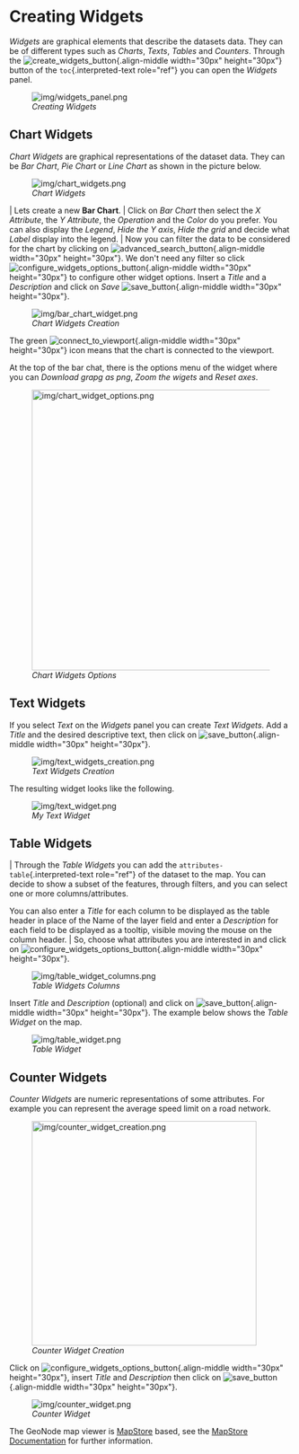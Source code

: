 # Creating Widgets

*Widgets* are graphical elements that describe the datasets data. They can be of different types such as *Charts*, *Texts*, *Tables* and *Counters*.
Through the ![create_widgets_button](img/create_widgets_button.png){.align-middle width="30px" height="30px"} button of the `toc`{.interpreted-text role="ref"} you can open the *Widgets* panel.

<figure>
<img src="img/widgets_panel.png" class="align-center" alt="img/widgets_panel.png" />
<figcaption><em>Creating Widgets</em></figcaption>
</figure>

## Chart Widgets

*Chart Widgets* are graphical representations of the dataset data. They can be *Bar Chart*, *Pie Chart* or *Line Chart* as shown in the picture below.

<figure>
<img src="img/chart_widgets.png" class="align-center" alt="img/chart_widgets.png" />
<figcaption><em>Chart Widgets</em></figcaption>
</figure>

| Lets create a new **Bar Chart**.
| Click on *Bar Chart* then select the *X Attribute*, the *Y Attribute*, the *Operation* and the *Color* do you prefer. You can also display the *Legend*, *Hide the Y axis*, *Hide the grid* and decide what *Label* display into the legend.
| Now you can filter the data to be considered for the chart by clicking on ![advanced_search_button](img/advanced_search_button.png){.align-middle width="30px" height="30px"}. We don\'t need any filter so click ![configure_widgets_options_button](img/configure_widgets_options_button.png){.align-middle width="30px" height="30px"} to configure other widget options. Insert a *Title* and a *Description* and click on *Save* ![save_button](img/save_button.png){.align-middle width="30px" height="30px"}.

<figure>
<img src="img/bar_chart_widget.png" class="align-center" alt="img/bar_chart_widget.png" />
<figcaption><em>Chart Widgets Creation</em></figcaption>
</figure>

The green ![connect_to_viewport](img/connect_to_viewport.png){.align-middle width="30px" height="30px"} icon means that the chart is connected to the viewport.

At the top of the bar chat, there is the options menu of the widget where you can *Download grapg as png*, *Zoom the wigets* and *Reset axes*.

<figure>
<img src="img/chart_widget_options.png" class="align-center" width="500" alt="img/chart_widget_options.png" />
<figcaption><em>Chart Widgets Options</em></figcaption>
</figure>

## Text Widgets

If you select *Text* on the *Widgets* panel you can create *Text Widgets*. Add a *Title* and the desired descriptive text, then click on ![save_button](img/save_button.png){.align-middle width="30px" height="30px"}.

<figure>
<img src="img/text_widgets_creation.png" class="align-center" alt="img/text_widgets_creation.png" />
<figcaption><em>Text Widgets Creation</em></figcaption>
</figure>

The resulting widget looks like the following.

<figure>
<img src="img/text_widget.png" class="align-center" alt="img/text_widget.png" />
<figcaption><em>My Text Widget</em></figcaption>
</figure>

## Table Widgets

| Through the *Table Widgets* you can add the `attributes-table`{.interpreted-text role="ref"} of the dataset to the map. You can decide to show a subset of the features, through filters, and you can select one or more columns/attributes.

You can also enter a *Title* for each column to be displayed as the table header in place of the Name of the layer field and enter a *Description* for each field to be displayed as a tooltip, visible moving the mouse on the column header.
\| So, choose what attributes you are interested in and click on ![configure_widgets_options_button](img/configure_widgets_options_button.png){.align-middle width="30px" height="30px"}.

<figure>
<img src="img/table_widget_columns.png" class="align-center" alt="img/table_widget_columns.png" />
<figcaption><em>Table Widgets Columns</em></figcaption>
</figure>

Insert *Title* and *Description* (optional) and click on ![save_button](img/save_button.png){.align-middle width="30px" height="30px"}. The example below shows the *Table Widget* on the map.

<figure>
<img src="img/table_widget.png" class="align-center" alt="img/table_widget.png" />
<figcaption><em>Table Widget</em></figcaption>
</figure>

## Counter Widgets

*Counter Widgets* are numeric representations of some attributes. For example you can represent the average speed limit on a road network.

<figure>
<img src="img/counter_widget_creation.png" class="align-center" width="400" alt="img/counter_widget_creation.png" />
<figcaption><em>Counter Widget Creation</em></figcaption>
</figure>

Click on ![configure_widgets_options_button](img/configure_widgets_options_button.png){.align-middle width="30px" height="30px"}, insert *Title* and *Description* then click on ![save_button](img/save_button.png){.align-middle width="30px" height="30px"}.

<figure>
<img src="img/counter_widget.png" class="align-center" alt="img/counter_widget.png" />
<figcaption><em>Counter Widget</em></figcaption>
</figure>

The GeoNode map viewer is [MapStore](https://mapstore2.geo-solutions.it/mapstore/#/) based, see the [MapStore Documentation](https://docs.mapstore.geosolutionsgroup.com/en/latest/user-guide/widgets/) for further information.
